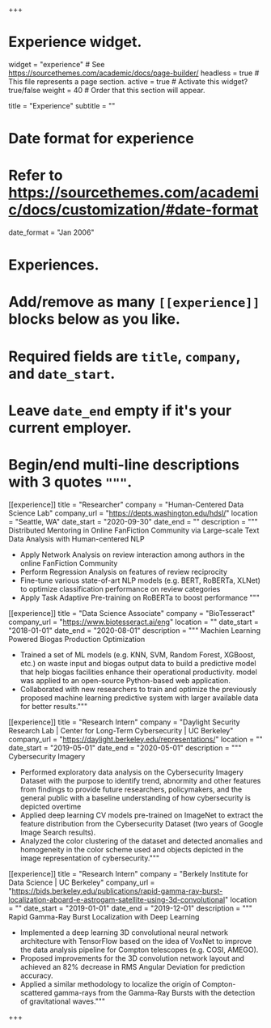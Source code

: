 +++
# Experience widget.
widget = "experience"  # See https://sourcethemes.com/academic/docs/page-builder/
headless = true  # This file represents a page section.
active = true  # Activate this widget? true/false
weight = 40  # Order that this section will appear.

title = "Experience"
subtitle = ""

# Date format for experience
#   Refer to https://sourcethemes.com/academic/docs/customization/#date-format
date_format = "Jan 2006"

# Experiences.
#   Add/remove as many `[[experience]]` blocks below as you like.
#   Required fields are `title`, `company`, and `date_start`.
#   Leave `date_end` empty if it's your current employer.
#   Begin/end multi-line descriptions with 3 quotes `"""`.
[[experience]]
  title = "Researcher"
  company = "Human-Centered Data Science Lab"
  company_url = "https://depts.washington.edu/hdsl/"
  location = "Seattle, WA"
  date_start = "2020-09-30"
  date_end = ""
  description = """
  Distributed Mentoring in Online FanFiction Community via Large-scale Text Data Analysis with Human-centered NLP
  * Apply Network Analysis on review interaction among authors in the online FanFiction Community
  * Perform Regression Analysis on features of review reciprocity
  * Fine-tune various state-of-art NLP models (e.g. BERT, RoBERTa, XLNet) to optimize classification performance on review categories
  * Apply Task Adaptive Pre-training on RoBERTa to boost performance 
  """

[[experience]]
  title = "Data Science Associate"
  company = "BioTesseract"
  company_url = "https://www.biotesseract.ai/eng"
  location = ""
  date_start = "2018-01-01"
  date_end = "2020-08-01"
  description = """
  Machien Learning Powered Biogas Production Optimization
  * Trained a set of ML models (e.g. KNN, SVM, Random Forest, XGBoost, etc.) on waste input and biogas output data to build a predictive model that help biogas facilities enhance their operational productivity.  model was applied to an open-source Python-based web application.
  *	Collaborated with new researchers to train and optimize the previously proposed machine learning predictive system with larger available data for better results."""
  
[[experience]]
  title = "Research Intern"
  company = "Daylight Security Research Lab | Center for Long-Term Cybersecurity | UC Berkeley"
  company_url = "https://daylight.berkeley.edu/representations/"
  location = ""
  date_start = "2019-05-01"
  date_end = "2020-05-01"
  description = """
  Cybersecurity Imagery
  * Performed exploratory data analysis on the Cybersecurity Imagery Dataset with the purpose to identify trend, abnormity and other features from findings to provide future researchers, policymakers, and the general public with a baseline understanding of how cybersecurity is depicted overtime 
  * Applied deep learning CV models pre-trained on ImageNet to extract the feature distribution from the Cybersecurity Dataset (two years of Google Image Search results).
  *	Analyzed the color clustering of the dataset and detected anomalies and homogeneity in the color scheme used and objects depicted
in the image representation of cybersecurity."""

[[experience]]
  title = "Research Intern"
  company = "Berkely Institute for Data Science | UC Berkeley"
  company_url = "https://bids.berkeley.edu/publications/rapid-gamma-ray-burst-localization-aboard-e-astrogam-satellite-using-3d-convolutional"
  location = ""
  date_start = "2019-01-01"
  date_end = "2019-12-01"
  description = """
  Rapid Gamma-Ray Burst Localization with Deep Learning 
  * Implemented a deep learning 3D convolutional neural network architecture with TensorFlow based on the idea of VoxNet to improve the data analysis pipeline for Compton telescopes (e.g. COSI, AMEGO).
  * Proposed improvements for the 3D convolution network layout and achieved an 82% decrease in RMS Angular Deviation
for prediction accuracy.
  *	Applied a similar methodology to localize the origin of Compton-scattered gamma-rays from the Gamma-Ray Bursts with
the detection of gravitational waves."""

+++

